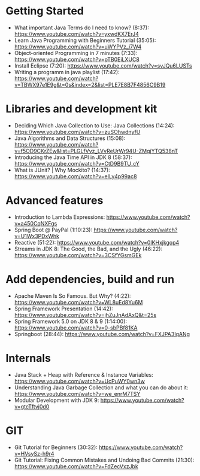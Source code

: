 Getting Started
===============

- What important Java Terms do I need to know? (8:37): https://www.youtube.com/watch?v=yxwdKX7ErJ4
- Learn Java Programming with Beginners Tutorial (35:05): https://www.youtube.com/watch?v=uWYPVz_i7W4
- Object-oriented Programming in 7 minutes (7:33): https://www.youtube.com/watch?v=pTB0EiLXUC8
- Install Eclipse (7:20): https://www.youtube.com/watch?v=svJQu6LUSTs
- Writing a programm in java playlist (17:42): https://www.youtube.com/watch?v=TBWX97e1E9g&t=0s&index=2&list=PLE7E8B7F4856C9B19

Libraries and development kit
=============================
- Deciding Which Java Collection to Use: Java Collections (14:24): https://www.youtube.com/watch?v=zuSOhwdnyfU
- Java Algorithms and Data Structures (15:08): https://www.youtube.com/watch?v=f5OD9CKrZEw&list=PLGLfVvz_LVvReUrWr94U-ZMgjYTQ538nT
- Introducing the Java Time API in JDK 8 (58:37): https://www.youtube.com/watch?v=CtD9B9TU_cY
- What is JUnit? | Why Mockito? (14:37): https://www.youtube.com/watch?v=eILy4p99ac8

Advanced features
=================
- Introduction to Lambda Expressions: https://www.youtube.com/watch?v=a450CqNXFgs
- Spring Boot @ PayPal (1:10:23): https://www.youtube.com/watch?v=U1Wx3PDxWhk
- Reactive (51:22): https://www.youtube.com/watch?v=0IKHxjkgop4
- Streams in JDK 8: The Good, the Bad, and the Ugly (46:22): https://www.youtube.com/watch?v=3CSfYGsmGEk

Add dependencies, build and run
===============================
- Apache Maven Is So Famous. But Why? (4:22): https://www.youtube.com/watch?v=WL8uEd8Yu6M
- Spring Framework Presentation (14:42): https://www.youtube.com/watch?v=jhZuJnAdAxQ&t=25s
- Spring Framework 5.0 on JDK 8 & 9 (1:14:00): https://www.youtube.com/watch?v=0-sbPBf81KA
- Springboot (28:44): https://www.youtube.com/watch?v=FXJPA3IqANg

Internals
=========
- Java Stack + Heap with Reference & Instance Variables: https://www.youtube.com/watch?v=UcPuWY0wn3w
- Understanding Java Garbage Collection and what you can do about it: https://www.youtube.com/watch?v=we_enrM7TSY
- Modular Development with JDK 9: https://www.youtube.com/watch?v=gtcTftvj0d0

GIT
===
- Git Tutorial for Beginners (30:32): https://www.youtube.com/watch?v=HVsySz-h9r4
- Git Tutorial: Fixing Common Mistakes and Undoing Bad Commits (21:30): https://www.youtube.com/watch?v=FdZecVxzJbk
